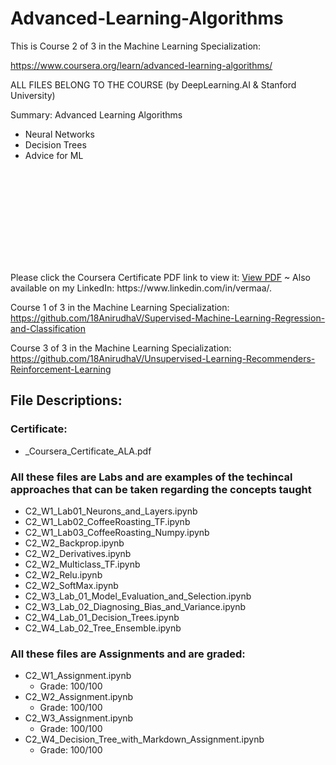 # Advanced-Learning-Algorithms
This is Course 2 of 3 in the Machine Learning Specialization:

https://www.coursera.org/learn/advanced-learning-algorithms/

ALL FILES BELONG TO THE COURSE (by DeepLearning.AI & Stanford University)

Summary: Advanced Learning Algorithms
- Neural Networks
- Decision Trees
- Advice for ML


<object data="https://github.com/18AnirudhaV/Advanced-Learning-Algorithms/blob/main/_Coursera_Certificate_ALA.pdf" type="application/pdf" width="700px" height="700px">
    <embed src="https://github.com/18AnirudhaV/Advanced-Learning-Algorithms/blob/main/_Coursera_Certificate_ALA.pdf">
        <p>Please click the Coursera Certificate PDF link to view it: <a href="https://github.com/18AnirudhaV/Advanced-Learning-Algorithms/blob/main/_Coursera_Certificate_ALA.pdf">View PDF</a> ~ Also available on my LinkedIn: https://www.linkedin.com/in/vermaa/.</p>
    </embed>
</object>

Course 1 of 3 in the Machine Learning Specialization: https://github.com/18AnirudhaV/Supervised-Machine-Learning-Regression-and-Classification

Course 3 of 3 in the Machine Learning Specialization: https://github.com/18AnirudhaV/Unsupervised-Learning-Recommenders-Reinforcement-Learning


## File Descriptions:
### Certificate:
- _Coursera_Certificate_ALA.pdf

### All these files are Labs and are examples of the techincal approaches that can be taken regarding the concepts taught
- C2_W1_Lab01_Neurons_and_Layers.ipynb
- C2_W1_Lab02_CoffeeRoasting_TF.ipynb
- C2_W1_Lab03_CoffeeRoasting_Numpy.ipynb
- C2_W2_Backprop.ipynb
- C2_W2_Derivatives.ipynb
- C2_W2_Multiclass_TF.ipynb
- C2_W2_Relu.ipynb
- C2_W2_SoftMax.ipynb
- C2_W3_Lab_01_Model_Evaluation_and_Selection.ipynb
- C2_W3_Lab_02_Diagnosing_Bias_and_Variance.ipynb
- C2_W4_Lab_01_Decision_Trees.ipynb
- C2_W4_Lab_02_Tree_Ensemble.ipynb

### All these files are Assignments and are graded:
- C2_W1_Assignment.ipynb
  - Grade: 100/100
- C2_W2_Assignment.ipynb
  - Grade: 100/100
- C2_W3_Assignment.ipynb
  - Grade: 100/100
- C2_W4_Decision_Tree_with_Markdown_Assignment.ipynb
  - Grade: 100/100
